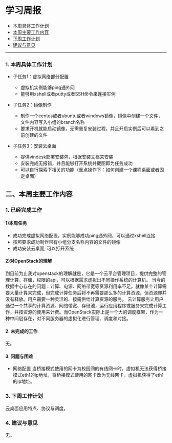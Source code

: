 # 学习周报

* [本周具体工作计划](#本周具体工作计划)
* [本周主要工作内容](#本周主要工作内容)
* [下周工作计划](#下周工作计划)
* [建议与意见](#建议与意见)

----------
<h3 id="本周具体工作计划"> 1. 本周具体工作计划</h3>

- 子任务1：虚拟网络部分配置
  - 虚拟机实例能够ping通外网
  - 能够用xshell或者putty或者SSH命令来连接实例

- 子任务2：镜像制作
  - 制作一个centos或者ubuntu或者windows镜像，镜像中创建一个文件，文件内容写入小组的branch名称
  - 要求开机就能启动镜像，无需重复安装过程，并且开启实例后可以看到之前创建的文件
  
- 子任务3：安装云桌面
  - 提供vindesk部署安装包，根据安装文档来安装
  - 安装完成无报错，并且能够打开系统并截图即为任务成功
  - 可以自行探索下相关的功能（重点操作下：如何创建一个课程桌面或者固定桌面）
<h2 id="二">二、本周主要工作内容</h2>

### 1. 已经完成工作
#### 1)本周任务

- 成功完成虚拟网络配置，实例能够成功ping通外网，可以通过xshell连接
- 按照要求成功制作带有小组分支名称内容的文件的镜像
- 成功安装云桌面, 可以打开系统

#### 2)对OpenStack的理解
到目前为止我对openstack的理解就是，它是一个云平台管理项目，提供完整的管理计算，存储，权限的api，可以根据需求虚拟出不同操作系统的计算机。
当今的数据中心存在的问题：计算、电源、网络带宽等资源利用率不足。就像某个计算需要大量计算来完成，但完成计算任务后将不再需要那么多的计算资源，但资源却并没有释放。用户需要一种灵活的、按需供给计算资源的服务。
云计算服务让用户通过一个共享的计算资源、网络带宽、存储池，运行应用程序或服务来完成计算工作，并按资源的使用来计费。而OpenStack实际上是一个大的调度框架，作为一种中间层存在，对不同服务器的虚拟化进行管理、调度和对接。


#### 2. 未完成的工作
无。   

#### 3. 问题与困难
- 网络配置
当桥接模式使用的网卡为校园网的有线网卡时，虚拟机无法获得桥接模式eth1的ip地址，将桥接模式使用的网卡改为无线网卡，虚拟机获得了eth1的ip地址。

<h3 id="下周工作计划"> 3. 下周工作计划</h3>
云桌面应用特点、协议与调度。
<h3 id="建议与意见"> 4. 建议与意见</h3>
无。

